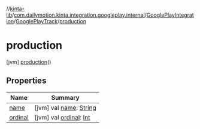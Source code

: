 //[kinta-lib](../../../../../index.md)/[com.dailymotion.kinta.integration.googleplay.internal](../../../index.md)/[GooglePlayIntegration](../../index.md)/[GooglePlayTrack](../index.md)/[production](index.md)



# production  
 [jvm] [production](index.md)()  
   


## Properties  
  
|  Name |  Summary | 
|---|---|
| <a name="com.dailymotion.kinta.integration.googleplay.internal/GooglePlayIntegration.GooglePlayTrack.production/name/#/PointingToDeclaration/"></a>[name](name.md)| <a name="com.dailymotion.kinta.integration.googleplay.internal/GooglePlayIntegration.GooglePlayTrack.production/name/#/PointingToDeclaration/"></a> [jvm] val [name](name.md): [String](https://kotlinlang.org/api/latest/jvm/stdlib/kotlin/-string/index.html)   <br>|
| <a name="com.dailymotion.kinta.integration.googleplay.internal/GooglePlayIntegration.GooglePlayTrack.production/ordinal/#/PointingToDeclaration/"></a>[ordinal](ordinal.md)| <a name="com.dailymotion.kinta.integration.googleplay.internal/GooglePlayIntegration.GooglePlayTrack.production/ordinal/#/PointingToDeclaration/"></a> [jvm] val [ordinal](ordinal.md): [Int](https://kotlinlang.org/api/latest/jvm/stdlib/kotlin/-int/index.html)   <br>|

